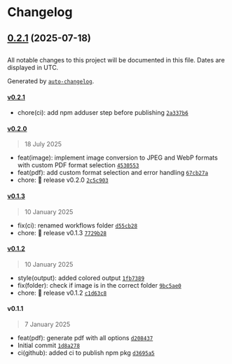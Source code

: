 # Changelog

## [0.2.1](https://github.com/pietro2356/mangacraftpdf/compare/v0.2.0...v0.2.1) (2025-07-18)

##

All notable changes to this project will be documented in this file. Dates are displayed in UTC.

Generated by [`auto-changelog`](https://github.com/CookPete/auto-changelog).

#### [v0.2.1](https://github.com/pietro2356/mangacraftpdf/compare/v0.2.0...v0.2.1)

- chore(ci): add npm adduser step before publishing [`2a337b6`](https://github.com/pietro2356/mangacraftpdf/commit/2a337b680344f24f052a959b0839933d39079c0d)

#### [v0.2.0](https://github.com/pietro2356/mangacraftpdf/compare/v0.1.3...v0.2.0)

> 18 July 2025

- feat(image): implement image conversion to JPEG and WebP formats with custom PDF format selection [`4530553`](https://github.com/pietro2356/mangacraftpdf/commit/45305535f3dd8dddfb3e027c6448b2a511d888db)
- feat(pdf): add custom format selection and error handling [`67cb27a`](https://github.com/pietro2356/mangacraftpdf/commit/67cb27a8f2e3ef0b3604e08772f47194d628dc4a)
- chore: :bookmark: release v0.2.0 [`2c5c903`](https://github.com/pietro2356/mangacraftpdf/commit/2c5c903cc00730eb7119b051cca8a6121d0aae7f)

#### [v0.1.3](https://github.com/pietro2356/mangacraftpdf/compare/v0.1.2...v0.1.3)

> 10 January 2025

- fix(ci): renamed workflows folder [`d55cb28`](https://github.com/pietro2356/mangacraftpdf/commit/d55cb28db0fd9fa458685872481d993b2ada1bd0)
- chore: :bookmark: release v0.1.3 [`7729b28`](https://github.com/pietro2356/mangacraftpdf/commit/7729b281fa866f93c2874108cbfc905b6cee047e)

#### [v0.1.2](https://github.com/pietro2356/mangacraftpdf/compare/v0.1.1...v0.1.2)

> 10 January 2025

- style(output): added colored output [`1fb7389`](https://github.com/pietro2356/mangacraftpdf/commit/1fb7389b772e643e00094e858539f64bc8a90ec7)
- fix(folder): check if image is in the correct folder [`9bc5ae0`](https://github.com/pietro2356/mangacraftpdf/commit/9bc5ae00058f3ce63079f51ac98553a62c27b24c)
- chore: :bookmark: release v0.1.2 [`c1d63c8`](https://github.com/pietro2356/mangacraftpdf/commit/c1d63c85504bccc15a3cd4072e6961a2c78b65ac)

#### v0.1.1

> 7 January 2025

- feat(pdf): generate pdf with all options [`d208437`](https://github.com/pietro2356/mangacraftpdf/commit/d208437a93fefedfad58346ec07682fec9ce2ffb)
- Initial commit [`1d8a278`](https://github.com/pietro2356/mangacraftpdf/commit/1d8a278a5d0910e9e1b5a63981367c73bfbbc033)
- ci(github): added ci to publish npm pkg [`d3695a5`](https://github.com/pietro2356/mangacraftpdf/commit/d3695a511acb8a0da8c87f27e7d7a76b8dd116fc)
